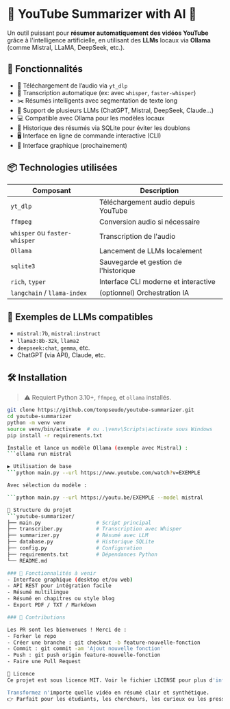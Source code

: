 # 🎥 YouTube Summarizer with AI 🧠

Un outil puissant pour **résumer automatiquement des vidéos YouTube** grâce à l'intelligence artificielle, en utilisant des **LLMs** locaux via **Ollama** (comme Mistral, LLaMA, DeepSeek, etc.).

## 🚀 Fonctionnalités

- 🔗 Téléchargement de l’audio via `yt_dlp`
- 📝 Transcription automatique (ex: avec `whisper`, `faster-whisper`)
- ✂️ Résumés intelligents avec segmentation de texte long
- 🧠 Support de plusieurs LLMs (ChatGPT, Mistral, DeepSeek, Claude…)
- 💻 Compatible avec Ollama pour les modèles locaux
- 💾 Historique des résumés via SQLite pour éviter les doublons
- 🖥️ Interface en ligne de commande interactive (CLI)
- 🧪 Interface graphique (prochainement)

## 📦 Technologies utilisées

| Composant           | Description                                 |
|---------------------|---------------------------------------------|
| `yt_dlp`            | Téléchargement audio depuis YouTube         |
| `ffmpeg`            | Conversion audio si nécessaire              |
| `whisper` ou `faster-whisper` | Transcription de l'audio         |
| `Ollama`            | Lancement de LLMs localement                |
| `sqlite3`           | Sauvegarde et gestion de l'historique       |
| `rich`, `typer`     | Interface CLI moderne et interactive        |
| `langchain` / `llama-index` | (optionnel) Orchestration IA       |

## 🧠 Exemples de LLMs compatibles

- `mistral:7b`, `mistral:instruct`
- `llama3:8b-32k`, `llama2`
- `deepseek:chat`, `gemma`, etc.
- ChatGPT (via API), Claude, etc.

## 🛠️ Installation

> ⚠️ Requiert Python 3.10+, `ffmpeg`, et `ollama` installés.

```bash
git clone https://github.com/tonpseudo/youtube-summarizer.git
cd youtube-summarizer
python -m venv venv
source venv/bin/activate  # ou .\venv\Scripts\activate sous Windows
pip install -r requirements.txt

Installe et lance un modèle Ollama (exemple avec Mistral) :
```ollama run mistral

▶️ Utilisation de base
```python main.py --url https://www.youtube.com/watch?v=EXEMPLE

Avec sélection du modèle :

```python main.py --url https://youtu.be/EXEMPLE --model mistral

📁 Structure du projet
```youtube-summarizer/
├── main.py                  # Script principal
├── transcriber.py           # Transcription avec Whisper
├── summarizer.py            # Résumé avec LLM
├── database.py              # Historique SQLite
├── config.py                # Configuration
├── requirements.txt         # Dépendances Python
└── README.md

### 🧩 Fonctionnalités à venir
- Interface graphique (desktop et/ou web)
- API REST pour intégration facile
- Résumé multilingue
- Résumé en chapitres ou style blog
- Export PDF / TXT / Markdown

### 🤝 Contributions

Les PR sont les bienvenues ! Merci de :
- Forker le repo
- Créer une branche : git checkout -b feature-nouvelle-fonction
- Commit : git commit -am 'Ajout nouvelle fonction'
- Push : git push origin feature-nouvelle-fonction
- Faire une Pull Request

📜 Licence
Ce projet est sous licence MIT. Voir le fichier LICENSE pour plus d'informations.

Transformez n'importe quelle vidéo en résumé clair et synthétique.
👉 Parfait pour les étudiants, les chercheurs, les curieux ou les pressés !
